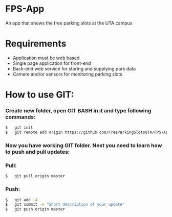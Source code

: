 # FPS-App
An app that shows the free parking slots at the UTA campus

# Requirements

 - Application must be web based
 - Single page application for front-end
 - Back-end web service for storing and supplying park data
 - Camere and/or sensors for monitoring parking slots

# How to use GIT:

### Create new folder, open GIT BASH in it and type following commands:
```sh
$   git init
$   git remote add origin https://github.com/FreeParkingSlotsUTA/FPS-App.git
```
### Now you have working GIT folder. Next you need to learn how to push and pull updates:

### Pull:
```sh
$   git pull origin master
```
### Push:
```sh
$   git add -A
$   git commit -m "Short description of your update"
$   git push origin master
```
